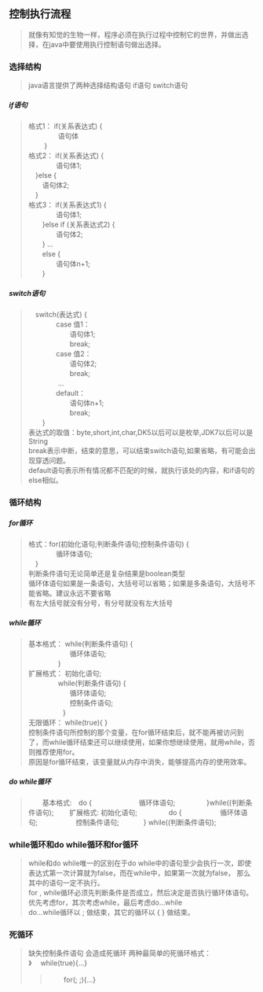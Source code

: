 ## 控制执行流程

> 就像有知觉的生物一样，程序必须在执行过程中控制它的世界，并做出选择，在java中要使用执行控制语句做出选择。

### 选择结构
> java语言提供了两种选择结构语句 if语句 switch语句<br>
##### if语句
> 格式1：   if(关系表达式) {<br>
>      　　　  　语句体<br>
>      　　   }<br>
> 格式2：   if(关系表达式) {<br>
>      　　　　语句体1;<br>
>          　}else {<br>
>          　　语句体2;<br>
>          　}<br>
> 格式3：  if(关系表达式1) {<br>
>      　　　　语句体1;<br>
>      　　}else if (关系表达式2) {<br>
>      　　　　语句体2;<br>
>      　　} …<br>
>      　　else {<br>
>      　　　　语句体n+1;<br>
>      　　}<br>

##### switch语句
> 　switch(表达式) {<br>
> 　　　　case 值1：<br>
> 　　　　　　语句体1;<br>
> 　　　　　　break;<br>
> 　　　　case 值2：<br>
> 　　　　　　语句体2;<br>
> 　　　　　　break;<br>
> 　　　　 …<br>
> 　　　　default：<br>
> 　　　　　　语句体n+1;<br>
> 　　　　　　break;<br>
> 　　}<br>
> 表达式的取值：byte,short,int,char,DK5以后可以是枚举,JDK7以后可以是String <br>
> break表示中断，结束的意思，可以结束switch语句,如果省略，有可能会出现穿透问题。<br>
> default语句表示所有情况都不匹配的时候，就执行该处的内容，和if语句的else相似。


### 循环结构
##### for循环
> 格式：for(初始化语句;判断条件语句;控制条件语句) {<br>
>    　　　　循环体语句;<br>
>    　}<br>
> 判断条件语句无论简单还是复杂结果是boolean类型<br>
> 循环体语句如果是一条语句，大括号可以省略；如果是多条语句，大括号不能省略。建议永远不要省略<br>
> 有左大括号就没有分号，有分号就没有左大括号

##### while循环
> 基本格式： while(判断条件语句) {<br>
>   　　　　　　循环体语句;<br>
>   　　　 　}<br>
> 扩展格式： 初始化语句;<br>
>   　　　　 while(判断条件语句) {<br>
>   　　　　　　循环体语句;<br>
>   　　　　　　控制条件语句;<br>
>   　　　　　}<br>
> 无限循环： while(true){  }<br>
> 控制条件语句所控制的那个变量，在for循环结束后，就不能再被访问到了，而while循环结束还可以继续使用，如果你想继续使用，就用while，否则推荐使用for。<br>
> 原因是for循环结束，该变量就从内存中消失，能够提高内存的使用效率。

##### do while循环
>　　基本格式:　do {
>　　　　　  　   循环体语句;
>　　　      　}while((判断条件语句);
>　　扩展格式:  初始化语句;
>　　　       　do {
>　　　        　　循环体语句;
>　　　　        　控制条件语句;
>　　　         } while((判断条件语句);

### while循环和do while循环和for循环
> while和do while唯一的区别在于do while中的语句至少会执行一次，即使表达式第一次计算就为false，而在while中，如果第一次就为false，
那么其中的语句一定不执行。<br>
> for , while循环必须先判断条件是否成立，然后决定是否执行循环体语句。<br>
> 优先考虑for，其次考虑while，最后考虑do...while<br>
> do...while循环以  ;  做结束，其它的循环以  { }  做结束。

### 死循环
> 缺失控制条件语句 会造成死循环
> 两种最简单的死循环格式：<br>
>》    　while(true){...}
>>　   　for(; ;){...}

